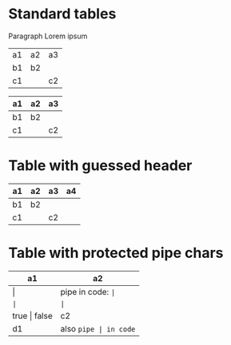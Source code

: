 # Standard tables

Paragraph Lorem ipsum

|    |    |    |
| -- | -- | -- |
| a1 | a2 | a3 |
| b1 | b2 |    |
| c1 |    | c2 |

| a1 | a2 | a3 |
| -- | -- | -- |
| b1 | b2 |    |
| c1 |    | c2 |

# Table with guessed header

| a1 | a2 | a3 | a4 |
| -- | -- | -- | -- |
| b1 | b2 |    |    |
| c1 |    | c2 |    |

# Table with protected pipe chars

| a1                  | a2                                    |
| ------------------- | ------------------------------------- |
| &#124;              | pipe in code: <code>&#124;</code>     |
| <code>&#124;</code> | <code>&#124;</code>                   |
| true &#124; false   | c2                                    |
| d1                  | also <code>pipe &#124; in code</code> |
